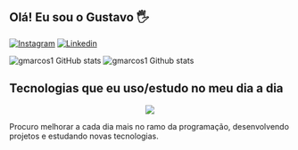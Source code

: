 ## Olá! Eu sou o Gustavo 🖐️



[![Instagram](https://img.shields.io/badge/Instagram-E4405F?style=for-the-badge&logo=instagram&logoColor=white)](https://instagram.com/gstv.mrcos)
[![Linkedin](https://img.shields.io/badge/LinkedIn-0077B5?style=for-the-badge&logo=linkedin&logoColor=white)](https://www.linkedin.com/in/gustavo-marcos-9167b0240/)

![gmarcos1 GitHub stats](https://github-readme-stats.vercel.app/api?username=gmarcos1&show_icons=true&theme=dracula&count_private=true)
![gmarcos1 Github stats](https://github-readme-stats.vercel.app/api/top-langs/?username=gmarcos1&theme=blue-green) <br>


## Tecnologias que eu uso/estudo no meu dia a dia

<p align="center">
  <a href="https://skillicons.dev">
 <img src="https://skillicons.dev/icons?i=git,java,js,css,html,angular,cs,nodejs,vue,vscode,mysql" />
     </a>
</p>


Procuro melhorar a cada dia mais no ramo da programação, desenvolvendo projetos e estudando novas tecnologias.



